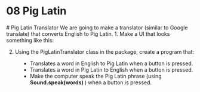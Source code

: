 # 08 Pig Latin


 <div id="moduleIndex">
  # Pig Latin Translator
  We are going to make a translator (similar to Google translate) that converts English to Pig Latin.
  1. Make a UI that looks something like this:



2. Using the PigLatinTranslator class in the package, create a program that:
  <ul style="margin-left:40px;">
   <li>
    Translates a word in English to Pig Latin when a button is pressed.
   </li>
   <li>
    Translates a word in Pig Latin to English when a button is pressed.
   </li>
   <li>
    Make the computer speak the Pig Latin phrase (using
    <b>
     Sound.speak(words)
    </b>
    ) when a button is pressed.
   </li>
  </ul>
 </div>

